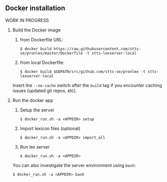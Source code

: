 ## Docker installation

WORK IN PROGRESS

1. Build the Docker image

    1. from Dockerfile URL:

        `$ docker build https://raw.githubusercontent.com/stts-se/pronlex/master/Dockerfile -t stts-lexserver-local`   

    2. from local Dockerfile:

        `$ docker build $GOPATH/src/github.com/stts-se/pronlex -t stts-lexserver-local`

    Insert the `--no-cache` switch after the `build` tag if you encounter caching issues (updated git repos, etc).


2. Run the docker app


   1. Setup the server 

      `$ docker_run.sh -a <APPDIR> setup`


   2. Import lexicon files (optional)

      `$ docker_run.sh -a <APPDIR> import_all`


   3. Run lex server

      `$ docker_run.sh -a <APPDIR>`


   You can also investigate the server environment using `bash`:   

   `$ docker_run.sh -a <APPDIR> bash`
  


<!-- to pass on system user to the docker environment:
<!---   $ docker build --build-arg USER=$USER https://raw.githubusercontent.com/stts-se/pronlex/master/Dockerfile -t stts-lexserver-local	 --->

<!---       $ docker build --build-arg USER=$USER $GOPATH/src/github.com/stts-se/pronlex -t stts-lexserver-local --->


